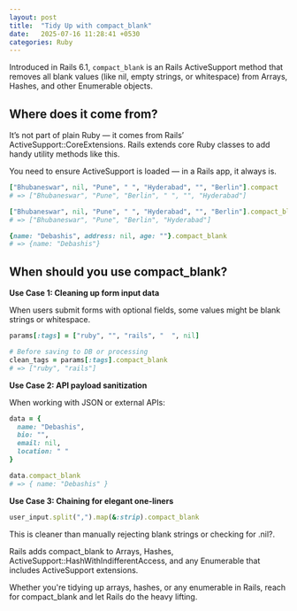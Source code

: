 ```yaml
---
layout: post
title:  "Tidy Up with compact_blank"
date:   2025-07-16 11:28:41 +0530
categories: Ruby
---
```

Introduced in Rails 6.1, `compact_blank` is an Rails ActiveSupport method that removes all blank values (like nil, empty strings, or whitespace) from Arrays, Hashes, and other Enumerable objects.

## Where does it come from?
It’s not part of plain Ruby — it comes from Rails’ ActiveSupport::CoreExtensions. Rails extends core Ruby classes to add handy utility methods like this.

You need to ensure ActiveSupport is loaded — in a Rails app, it always is.

```ruby
["Bhubaneswar", nil, "Pune", " ", "Hyderabad", "", "Berlin"].compact
# => ["Bhubaneswar", "Pune", "Berlin", " ", "", "Hyderabad"]

["Bhubaneswar", nil, "Pune", " ", "Hyderabad", "", "Berlin"].compact_blank
# => ["Bhubaneswar", "Pune", "Berlin", "Hyderabad"]

{name: "Debashis", address: nil, age: ""}.compact_blank
# => {name: "Debashis"}
```
## When should you use compact_blank?
**Use Case 1: Cleaning up form input data**

When users submit forms with optional fields, some values might be blank strings or whitespace.

```ruby
params[:tags] = ["ruby", "", "rails", "  ", nil]

# Before saving to DB or processing
clean_tags = params[:tags].compact_blank
# => ["ruby", "rails"]
```

**Use Case 2: API payload sanitization**

When working with JSON or external APIs:

```ruby
data = {
  name: "Debashis",
  bio: "",
  email: nil,
  location: " "
}

data.compact_blank
# => { name: "Debashis" }
```
**Use Case 3: Chaining for elegant one-liners**
```ruby
user_input.split(",").map(&:strip).compact_blank
```
This is cleaner than manually rejecting blank strings or checking for .nil?.

Rails adds compact_blank to Arrays, Hashes, ActiveSupport::HashWithIndifferentAccess, and any Enumerable that includes ActiveSupport extensions.

Whether you're tidying up arrays, hashes, or any enumerable in Rails, reach for compact_blank and let Rails do the heavy lifting.
